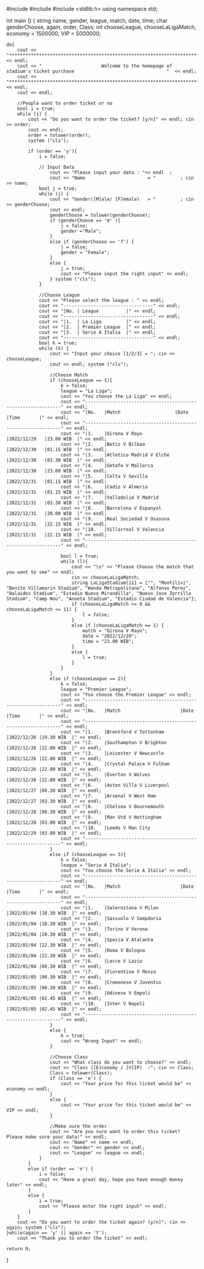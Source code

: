 #include <iostream>	
#include <string>
#include <stdlib.h>
using namespace std;

int main ()
{
	string name, gender, league, match, date, time;
	char  genderChoose, again, order, Class;
	int chooseLeague, chooseLaLigaMatch, economy = 1500000, VIP = 5000000;
	
	do{
		cout << "************************************************************************************************************" 	<< endl;
		cout << "	                   Welcome to the homepage of stadium's ticket purchase                                  "  << endl;
		cout << "************************************************************************************************************" 	<< endl;
		cout << endl;
			
		//People want to order ticket or no
		bool i = true;
		while (i) {
			cout << "Do you want to order the ticket? [y/n]" << endl; cin >> order;
			cout << endl;
			order = tolower(order);
			system ("cls");
				
			if (order == 'y'){
				i = false;
					
				// Input Data
					cout << "Please input your data : "<< endl	;
					cout << "Name                       = "			; cin >> name;
				bool j = true;
				while (j) {
					cout << "Gender([M]ale/ [F]emale)   = "			; cin >> genderChoose;
					cout << endl;
					genderChoose = tolower(genderChoose);
					if (genderChoose == 'm' ){
						j = false;
						gender ="Male";
					}
					else if (genderChoose == 'f') {
						j = false;
						gender = "Female";
					}
					else {
						j = true;
						cout << "Please input the right input" << endl;
					} system ("cls");
				}
				
				//Choose League
				cout << "Please select the league : " << endl;
				cout << "---------------------------------" << endl;
				cout << "|No. | League          |" << endl;
				cout << "---------------------------------" << endl;
				cout << "|1.  | La Liga         |" << endl;
				cout << "|2.  | Premier League  |" << endl;
				cout << "|3.  | Serie A Italia  |" << endl;
				cout << "---------------------------------" << endl;
				bool k = true;
				while (k) {
					cout << "Input your choice [1/2/3] = "; cin >> chooseLeague;
					cout << endl; system ("cls");
					
					//Choose Match
					if (chooseLeague == 1){
						k = false;
						league = "La Liga";
						cout << "You choose the La Liga" << endl;
						cout << "-------------------------------------------------------------" << endl;
						cout << "|No.	|Match                    |Date         |Time       |" << endl;
						cout << "-------------------------------------------------------------" << endl;							
						cout << "|1.	|Girona V Rayo            |2022/12/29	|23.00 WIB  |" << endl;
						cout << "|2.	|Betis V Bilbao           |2022/12/30	|01.15 WIB  |" << endl;
						cout << "|3.	|Atletico Madrid V Elche  |2022/12/30	|03.30 WIB  |" << endl;
						cout << "|4.	|Getafe V Mallorca        |2022/12/30	|23.00 WIB  |" << endl;
						cout << "|5.	|Celta V Sevilla          |2022/12/31	|01.15 WIB  |" << endl;
						cout << "|6.	|Cadiz V Almeria          |2022/12/31	|01.15 WIB  |" << endl;
						cout << "|7.	|Valladolid V Madrid      |2022/12/31	|03.30 WIB  |" << endl;
						cout << "|8.	|Barcelona V Espanyol     |2022/12/31	|20.00 WIB  |" << endl;
						cout << "|9.	|Real Sociedad V Osasuna  |2022/12/31	|22.15 WIB  |" << endl;
						cout << "|10.	|Villarreal V Valencia    |2022/12/31	|22.15 WIB  |" << endl;
						cout << "-------------------------------------------------------------" << endl;
						
						bool l = true;
						while (l){
							cout << "\n" << "Please Choose the match that you want to see" << endl;
							cin >> chooseLaLigaMatch;
							string LaLigaStadium[11] = {"", "Montilivi", "Benito Villamarin Stadium", "Wanda Metropolitano", "Alfonso Perez", "Balaidos Stadium", "Estadio Nuevo Mirandilla", "Nuevo Jose Zorrilla Stadium", "Camp Nou", "Anoeta Stadium", "Estadio Ciudad de Valencia"};
							if (chooseLaLigaMatch >= 0 && chooseLaLigaMatch <= 11) {
								l = false;
							}
							else if (chooseLaLigaMatch == 1) {
								match = "Girona V Rayo";
								date = "2022/12/29";
								time = "23.00 WIB";
							}
							else {
								l = true;
							}
						}
					}
					else if (chooseLeague == 2){                                               
						k = false;
						league = "Premier League";
						cout << "You choose the Premier League" << endl;
						cout << "-------------------------------------------------------------" << endl;
						cout << "|No.	|Match                      |Date       |Time       |" << endl;
						cout << "-------------------------------------------------------------" << endl;							
						cout << "|1.	|Brentford V Tottenham      |2022/12/26 |19.30 WIB  |" << endl;
						cout << "|2.	|Southampton V Brighton     |2022/12/26 |22.00 WIB  |" << endl;
						cout << "|3.	|Leicester V Newcastle      |2022/12/26 |22.00 WIB  |" << endl;
						cout << "|4.	|Crystal Palace V Fulham    |2022/12/26 |22.00 WIB  |" << endl;
						cout << "|5.	|Everton V Wolves           |2022/12/26 |22.00 WIB  |" << endl;
						cout << "|6.	|Aston Villa V Liverpool    |2022/12/27 |00.30 WIB  |" << endl;
						cout << "|7.	|Arsenal V West Ham         |2022/12/27 |03.30 WIB  |" << endl;
						cout << "|8.	|Chelsea V Bournemouth      |2022/12/28 |00.30 WIB  |" << endl;
						cout << "|9.	|Man Utd V Nottingham       |2022/12/28 |03.00 WIB  |" << endl;
						cout << "|10.	|Leeds V Man City           |2022/12/29 |03.00 WIB  |" << endl;
						cout << "-------------------------------------------------------------" << endl;
					}
					else if (chooseLeague == 3){
						k = false;
						league = "Serie A Italia";
						cout << "You choose the Serie A Italia" << endl;
						cout << "-------------------------------------------------------------" << endl;
						cout << "|No.	|Match                      |Date       |Time       |" << endl;
						cout << "-------------------------------------------------------------" << endl;							
						cout << "|1.	|Salernitana V Milan        |2022/01/04 |18.30 WIB  |" << endl;
						cout << "|2.	|Sassuolo V Sampdoria       |2022/01/04	|18.30 WIB  |" << endl;
						cout << "|3.	|Torino V Verona            |2022/01/04	|20.30 WIB  |" << endl;
						cout << "|4.	|Spezia V Atalanta          |2022/01/04	|22.30 WIB  |" << endl;
						cout << "|5.	|Roma V Bologna             |2022/01/04	|22.30 WIB  |" << endl;
						cout << "|6.	|Lecce V Lazio              |2022/01/04	|00.30 WIB  |" << endl;
						cout << "|7.	|Fiorentina V Monza         |2022/01/05	|00.30 WIB  |" << endl;
						cout << "|8.	|Cremonese V Juventus       |2022/01/05	|00.30 WIB  |" << endl;
						cout << "|9.	|Udinese V Empoli           |2022/01/05	|02.45 WIB  |" << endl;
						cout << "|10.	|Inter V Napoli             |2022/01/05	|02.45 WIB  |" << endl;
						cout << "-------------------------------------------------------------" << endl;
					}
					else {
						k = true;
						cout << "Wrong Input" << endl;
					}
					
					//Choose Class
					cout << "What class do you want to choose?" << endl;
					cout << "Class ([E]conomy / [V]IP)	:"; cin >> Class;
					Class = tolower(Class);
					if (Class == 'e') {
						cout << "Your price for this ticket would be" << economy << endl;
					}
					else {
						cout << "Your price for this ticket would be" << VIP << endl;
					}
					
					//Make sure the order
					cout << "Are you sure want to order this ticket? Please make sure your data!" << endl;
					cout << "Name" << name << endl;
					cout << "Gender" << gender << endl;
					cout << "League" << league << endl;
				}
			}
			else if (order == 'n') {
				i = false;
				cout << "Have a great day, hope you have enough money later" << endl;
			}
			else {
				i = true;
				cout << "Please enter the right input" << endl;
			}
		}
		cout << "Do you want to order the ticket again? (y/n)"; cin >> again; system ("cls");	
	}while(again == 'y' || again == 'Y');
		cout << "Thank you to order the ticket" << endl;
		
	return 0;
}
